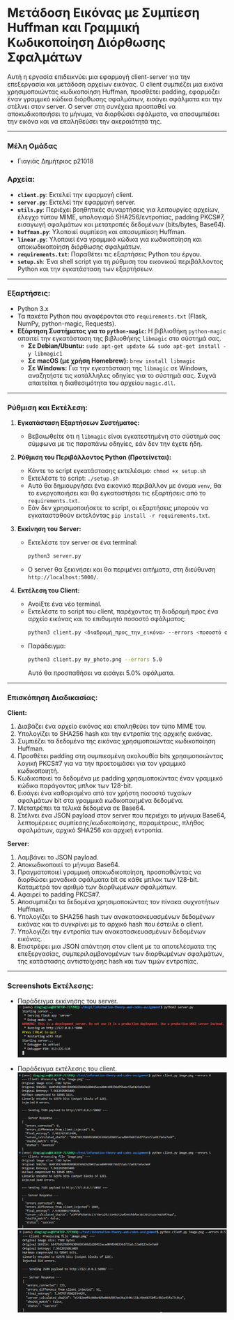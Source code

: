 # Μετάδοση Εικόνας με Συμπίεση Huffman και Γραμμική Κωδικοποίηση Διόρθωσης Σφαλμάτων

Αυτή η εργασία επιδεικνύει μια εφαρμογή client-server για την επεξεργασία και μετάδοση αρχείων εικόνας. Ο client συμπιέζει μια εικόνα χρησιμοποιώντας κωδικοποίηση Huffman, προσθέτει padding, εφαρμόζει έναν γραμμικό κώδικα διόρθωσης σφαλμάτων, εισάγει σφάλματα και την στέλνει στον server. Ο server στη συνέχεια προσπαθεί να αποκωδικοποιήσει το μήνυμα, να διορθώσει σφάλματα, να αποσυμπιέσει την εικόνα και να επαληθεύσει την ακεραιότητά της.

---

### **Μέλη Ομάδας**
- Γιαγιάς Δημήτριος p21018

### **Αρχεία**:

*   **`client.py`**: Εκτελεί την εφαρμογή client.
*   **`server.py`**: Εκτελεί την εφαρμογή server.
*   **`utils.py`**: Περιέχει βοηθητικές συναρτήσεις για λειτουργίες αρχείων, έλεγχο τύπου MIME, υπολογισμό SHA256/εντροπίας, padding PKCS#7, εισαγωγή σφαλμάτων και μετατροπές δεδομένων (bits/bytes, Base64).
*   **`huffman.py`**: Υλοποιεί συμπίεση και αποσυμπίεση Huffman.
*   **`linear.py`**: Υλοποιεί ένα γραμμικό κώδικα για κωδικοποίηση και αποκωδικοποίηση διόρθωσης σφαλμάτων.
*   **`requirements.txt`**: Παραθέτει τις εξαρτήσεις Python του έργου.
*   **`setup.sh`**: Ένα shell script για τη ρύθμιση του εικονικού περιβάλλοντος Python και την εγκατάσταση των εξαρτήσεων.

---

### Εξαρτήσεις:

*   Python 3.x
*   Τα πακέτα Python που αναφέρονται στο `requirements.txt` (Flask, NumPy, python-magic, Requests).
*   **Εξάρτηση Συστήματος για το `python-magic`:** Η βιβλιοθήκη `python-magic` απαιτεί την εγκατάσταση της βιβλιοθήκης `libmagic` στο σύστημά σας.
    *   **Σε Debian/Ubuntu:** `sudo apt-get update && sudo apt-get install -y libmagic1`
    *   **Σε macOS (με χρήση Homebrew):** `brew install libmagic`
    *   **Σε Windows:** Για την εγκατάσταση της `libmagic` σε Windows, αναζητήστε τις κατάλληλες οδηγίες για το σύστημά σας. Συχνά απαιτείται η διαθεσιμότητα του αρχείου `magic.dll`.

---

### Ρύθμιση και Εκτέλεση:

1.  **Εγκατάσταση Εξαρτήσεων Συστήματος:**
    *   Βεβαιωθείτε ότι η `libmagic` είναι εγκατεστημένη στο σύστημά σας σύμφωνα με τις παραπάνω οδηγίες, εάν δεν την έχετε ήδη.

2.  **Ρύθμιση του Περιβάλλοντος Python (Προτείνεται):**
    *   Κάντε το script εγκατάστασης εκτελέσιμο: `chmod +x setup.sh`
    *   Εκτελέστε το script: `./setup.sh`
    *   Αυτό θα δημιουργήσει ένα εικονικό περιβάλλον με όνομα `venv`, θα το ενεργοποιήσει και θα εγκαταστήσει τις εξαρτήσεις από το `requirements.txt`.
    *   Εάν δεν χρησιμοποιήσετε το script, οι εξαρτήσεις μπορούν να εγκατασταθούν εκτελόντας `pip install -r requirements.txt`.

3.  **Εκκίνηση του Server:**
    *   Εκτελέστε τον server σε ένα terminal:
        ```bash
        python3 server.py
        ```
    *   Ο server θα ξεκινήσει και θα περιμένει αιτήματα, στη διεύθυνση `http://localhost:5000/`.

4.  **Εκτέλεση του Client:**
    *   Ανοίξτε ένα νέο terminal.
    *   Εκτελέστε το script του client, παρέχοντας τη διαδρομή προς ένα αρχείο εικόνας και το επιθυμητό ποσοστό σφάλματος:
        ```bash
        python3 client.py <διαδρομή_προς_την_εικόνα> --errors <ποσοστό σφάλματος>
        ```
    *   Παράδειγμα:
        ```bash
        python3 client.py my_photo.png --errors 5.0
        ```
        Αυτό θα προσπαθήσει να εισάγει 5.0% σφάλματα.

---

### Επισκόπηση Διαδικασίας:

**Client:**
1.  Διαβάζει ένα αρχείο εικόνας και επαληθεύει τον τύπο MIME του.
2.  Υπολογίζει το SHA256 hash και την εντροπία της αρχικής εικόνας.
3.  Συμπιέζει τα δεδομένα της εικόνας χρησιμοποιώντας κωδικοποίηση Huffman.
4.  Προσθέτει padding στη συμπιεσμένη ακολουθία bits χρησιμοποιώντας λογική PKCS#7 για να την προετοιμάσει για τον γραμμικό κωδικοποιητή.
5.  Κωδικοποιεί τα δεδομένα με padding χρησιμοποιώντας έναν γραμμικό κώδικα παράγοντας μπλοκ των 128-bit.
6.  Εισάγει ένα καθορισμένο από τον χρήστη ποσοστό τυχαίων σφαλμάτων bit στα γραμμικά κωδικοποιημένα δεδομένα.
7.  Μετατρέπει τα τελικά δεδομένα σε Base64.
8.  Στέλνει ένα JSON payload στον server που περιέχει το μήνυμα Base64, λεπτομέρειες συμπίεσης/κωδικοποίησης, παραμέτρους, πλήθος σφαλμάτων, αρχικό SHA256 και αρχική εντροπία.

**Server:**
1.  Λαμβάνει το JSON payload.
2.  Αποκωδικοποιεί το μήνυμα Base64.
3.  Πραγματοποιεί γραμμική αποκωδικοποίηση, προσπαθώντας να διορθώσει μοναδικά σφάλματα bit σε κάθε μπλοκ των 128-bit. Καταμετρά τον αριθμό των διορθωμένων σφαλμάτων.
4.  Αφαιρεί το padding PKCS#7.
5.  Αποσυμπιέζει τα δεδομένα χρησιμοποιώντας τον πίνακα συχνοτήτων Huffman.
6.  Υπολογίζει το SHA256 hash των ανακατασκευασμένων δεδομένων εικόνας και το συγκρίνει με το αρχικό hash που έστειλε ο client.
7.  Υπολογίζει την εντροπία των ανακατασκευασμένων δεδομένων εικόνας.
8.  Επιστρέφει μια JSON απάντηση στον client με τα αποτελέσματα της επεξεργασίας, συμπεριλαμβανομένων των διορθωμένων σφαλμάτων, της κατάστασης αντιστοίχισης hash και των τιμών εντροπίας.

---

### Screenshots Εκτέλεσης:


- Παράδειγμα εκκίνησης του server.
![](images/server_startup.png)

- Παράδειγμα εκτέλεσης του client.
![](images/client_output.png)
![](images/client_output1.png)
